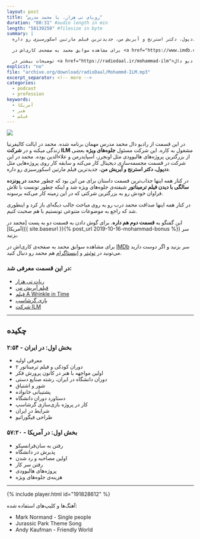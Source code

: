 ```yaml
---
layout: post
title: "رویای تی هزار، با محمد مدرس"
duration: "80:31" #audio length in min
length: "58139250" #filesize in byte
summary: |
  در این قسمت از رادیو دال محمد مدرس مهمان برنامه شده. محمد در ایالت کالیفرنیا زندگی میکنه و در شرکت آی‌اِل‌ام مشغول به کاره. این شرکت مسئول جلوه‌های ویژه بعضی از بزرگترین پروژه‌های هالیوودی بوده. محمد در این شرکت در قسمت مجسمه‌سازی دیجیتال کار می‌کنه و سابقه کار روی پروژه‌هایی مثل ددپول، دکتر استرنج و آیریش من، جدیدترین فیلم مارتین اسکورسیزی رو داره.
  
  برای مشاهده سوابق محمد به صفحه‌ی کاری‌اش در <a href="https://www.imdb.com/name/nm3973741/">IMDb</a> سر بزنید و اگر دوست دارید می‌تونید در <a href="https://twitter.com/3mmmod">توئیتر</a> و <a href="https://www.instagram.com/3mmmod/">اینستاگرام</a> هم محمد رو دنبال کنید.

  توضیحات بیشتر در <a href="https://radiodaal.ir/mohammad-ilm">سایت رادیو دال</a>.
explicit: "no"
file: "archive.org/download/radioDaal/Mohammd-ILM.mp3"
excerpt_separator: <!-- more -->
categories:
  - podcast
  - profession
keywords:
  - آمریکا
  - هنر
  - فیلم
---
```


<img src="{{site.baseurl}}/public/img/ilm/cover.jpg" class="cover-img"/>

در این قسمت از رادیو دال محمد مدرس مهمان برنامه شده. محمد در ایالت کالیفرنیا زندگی میکنه و در **شرکت ILM** مشغول به کاره. این شرکت مسئول **جلوه‌های ویژه** بعضی از بزرگترین پروژه‌های هالیوودی مثل اونجرز، اسپایدرمن و علاءالدین بوده. محمد در این شرکت در قسمت مجسمه‌سازی دیجیتال کار می‌کنه و سابقه کار روی پروژه‌هایی مثل **ددپول، دکتر استرنج و آیریش من**، جدیدترین فیلم مارتین اسکورسیزی رو داره.

در کنار همه اینها جذاب‌ترین قسمت داستان برای من این بود که چطور محمد **در پونزده سالگی با دیدن فیلم ترمیناتور** شیفته‌ی جلوه‌های ویژه شد و اینکه چطور تونست با تلاش فراوان خودش رو به بزرگترین شرکتی که در این زمینه کار می‌کنه برسونه.

در کنار همه اینها صداقت محمد درب رو به روی مباحث جالب دیگه‌ای باز کرد و اینطوری شد که راجع به موضوعات متنوعی تونستیم با هم صحبت کنیم.
<!-- more -->

این گفتگو یه **قسمت دوم هم داره**. برای گوش دادن به قسمت دو به پست [محمد در آمریکا]({{ site.baseurl }}{% post_url 2019-10-16-mohammad-bonus %}) 
 سر بزنید.

برای مشاهده سوابق محمد به صفحه‌ی کاری‌اش در [IMDb](https://www.imdb.com/name/nm3973741/) سر بزنید و اگر دوست دارید می‌تونید در [توئیتر](https://twitter.com/3mmmod) و [اینستاگرام](https://www.instagram.com/3mmmod/) هم محمد رو دنبال کنید.

### در این قسمت معرفی شد:
- [ربات تی هزار](https://en.wikipedia.org/wiki/T-1000)
- [فیلم آیریش من](https://www.youtube.com/watch?v=WHXxVmeGQUc)
- [فیلم A Wrinkle in Time](https://www.imdb.com/title/tt1620680/)
- [بازی گرشاسپ](https://fa.wikipedia.org/wiki/%DA%AF%D8%B1%D8%B4%D8%A7%D8%B3%D9%BE:_%DA%AF%D8%B1%D8%B2_%D8%AB%D8%B1%DB%8C%D8%AA)
- [شرکت ILM](https://www.ilm.com/)

<hr>

## چکیده

### بخش اول: در ایران - ۲:۵۴
- معرفی اولیه
- دوران کودکی و فیلم ترمیناتور ۲
- اولین مواجهه با هنر در کانون پرورش فکر
- دوران دانشگاه در ایران، رشته صنایع دستی
- شور و اشتیاق
- پشتیبانی خانواده
- دستاورد دوران دانشگاه
- کار در پروژه بازی‌سازی گرشاسپ
- شرایط در ایران
- طراحی فیگوراتیو

### بخش اول: در آمریکا - ۵۷:۲۰
- رفتن به سان‌فرانسیکو
- پذیرش در دانشگاه
- اولین مصاحبه و رد شدن
- رفتن سر کار
- پروژه‌های هالیوودی
- هزینه‌ی جلوه‌های ویژه

<hr>

{% include player.html id="191828612" %}

آهنگ‌ها و کلیپ‌های استفاده شده:

<div dir="ltr">
<ul>
<li>Mark Normand - Single people</li>
<li>Jurassic Park Theme Song</li>
<li>Andy Kaufman - Friendly World</li>
</ul>
</div>
